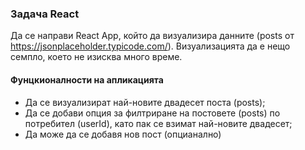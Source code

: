 ### Задача React

Да се направи React App, който да визуализира данните (posts от https://jsonplaceholder.typicode.com/).
Визуализацията да е нещо семпло, което не изисква много време.

#### Фунцкионалности на апликацията
* Да се визуализират най-новите двадесет поста (posts);
* Да се добави опция за филтриране на постовете (posts) по потребител (userId), като пак се взимат най-новите двадесет;
* Да може да се добавя нов пост (опцианално)